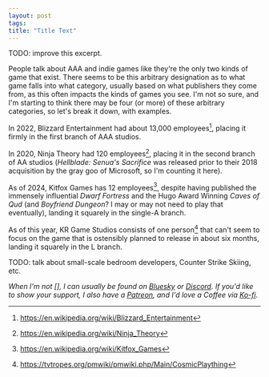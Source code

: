 ```yaml
---
layout: post
tags: 
title: "Title Text"
---
```


TODO: improve this excerpt.

People talk about AAA and indie games like they're the only two kinds of game that exist. There seems to be this arbitrary designation as to what game falls into what category, usually based on what publishers they come from, as this often impacts the kinds of games you see. I'm not so sure, and I'm starting to think there may be four (or more) of these arbitrary categories, so let's break it down, with examples.

<!--more-->

In 2022, Blizzard Entertainment had about 13,000 employees[^1], placing it firmly in the first branch of AAA studios.

In 2020, Ninja Theory had 120 employees[^2], placing it in the second branch of AA studios (*Hellblade: Senua's Sacrifice* was released prior to their 2018 acquisition by the gray goo of Microsoft, so I'm counting it here).

As of 2024, Kitfox Games has 12 employees[^3], despite having published the immensely influential *Dwarf Fortress* and the Hugo Award Winning *Caves of Qud* (and *Boyfriend Dungeon*? I may or may not need to play that eventually), landing it squarely in the single-A branch.

As of this year, KR Game Studios consists of one person[^4] that can't seem to focus on the game that is ostensibly planned to release in about six months, landing it squarely in the L branch.

TODO: talk about small-scale bedroom developers, Counter Strike Skiing, etc.

[^1]: https://en.wikipedia.org/wiki/Blizzard_Entertainment
[^2]: https://en.wikipedia.org/wiki/Ninja_Theory
[^3]: https://en.wikipedia.org/wiki/Kitfox_Games
[^4]: https://tvtropes.org/pmwiki/pmwiki.php/Main/CosmicPlaything


*When I'm not [], I can usually be found on [Bluesky](https://bsky.app/profile/krgamestudios.bsky.social) or [Discord](https://discord.gg/5KwPFdTBZp). If you'd like to show your support, I also have a [Patreon](https://www.patreon.com/c/krgamestudios), and I'd love a Coffee via [Ko-fi](https://ko-fi.com/krgamestudios).*
